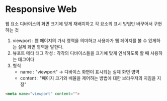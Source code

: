 # Responsive Web
웹 요소 디바이스의 화면 크기에 맞게 재배치하고 각 요소의 표시 방법만 바꾸어서 구현하는 것

1. viewport : 웹 페이지의 가시 영역을 의미하고 사용자가 웹 페이지를 볼 수 있게하는 실제 화면 영역을 말한다.
2. 뷰포트 메타 태그 작성 : 각각의 디바이스들을 크기에 맞게 인식하도록 할 때 사용하는 태그이다
3. 형식 
	- name : "viewport" -> 디바이스 화면이 표시되는 실제 화면 영역 
	- content : "페이지 크기와 배율을 제어하는 방법에  대한 브라우저의 지침을 지정"
```html
<meta name="viewport" content="">
```
